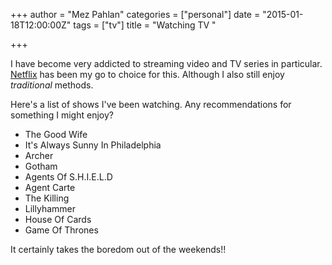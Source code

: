 +++
author = "Mez Pahlan"
categories = ["personal"]
date = "2015-01-18T12:00:00Z"
tags = ["tv"]
title = "Watching TV "

+++

I have become very addicted to streaming video and TV series in particular. [Netflix](https://www.netflix.com/) has been
my go to choice for this. Although I also still enjoy *traditional* methods.

<!--more-->

Here's a list of shows I've been watching. Any recommendations for something I might enjoy?

* The Good Wife
* It's Always Sunny In Philadelphia
* Archer
* Gotham
* Agents Of S.H.I.E.L.D
* Agent Carte
* The Killing
* Lillyhammer
* House Of Cards
* Game Of Thrones

It certainly takes the boredom out of the weekends!!
